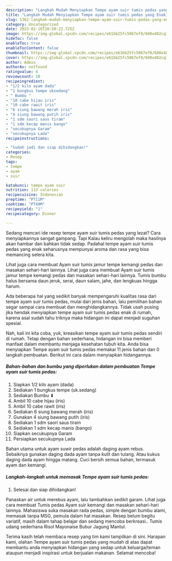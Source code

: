```yaml
---
description: "Langkah Mudah Menyiapkan Tempe ayam suir tumis pedas yang Enak}"
title: "Langkah Mudah Menyiapkan Tempe ayam suir tumis pedas yang Enak}"
slug: 1362-langkah-mudah-menyiapkan-tempe-ayam-suir-tumis-pedas-yang-enak
category: Uncategorized
date: 2023-02-16T20:50:22.725Z
image: https://img-global.cpcdn.com/recipes/e61bb25fc5067ef8/680x482cq70/tempe-ayam-suir-tumis-pedas-foto-resep-utama.jpg
hideToc: false
enableToc: true
enableTocContent: false
thumbnail: https://img-global.cpcdn.com/recipes/e61bb25fc5067ef8/680x482cq70/tempe-ayam-suir-tumis-pedas-foto-resep-utama.jpg
cover: https://img-global.cpcdn.com/recipes/e61bb25fc5067ef8/680x482cq70/tempe-ayam-suir-tumis-pedas-foto-resep-utama.jpg
author: Admin
authorAv: notfound
ratingvalue: 4
reviewcount: 10
recipeingredient:
- "1/2 kilo ayam dada"
- "1 bungkus tempe uksedang"
- " Bumbu "
- "10 cabe hijau iris"
- "10 cabe rawit iris"
- "6 siung bawang merah iris"
- "4 siung bawang putih iris"
- "1 sdm saori saus tiram"
- "1 sdm kecap manis bango"
- "secukupnya Garam"
- "secukupnya Lada"
recipeinstructions:

- "Sudah jadi dan siap dihidangkan!"
categories:
- Resep
tags:
- tempe
- ayam
- suir

katakunci: tempe ayam suir 
nutrition: 113 calories
recipecuisine: Indonesian
preptime: "PT11M"
cooktime: "PT49M"
recipeyield: "1"
recipecategory: Dinner

---
```



Sedang mencari ide resep tempe ayam suir tumis pedas yang lezat? Cara menyiapkannya sangat gampang. Tapi Kalau keliru mengolah maka hasilnya akan hambar dan bahkan tidak sedap. Padahal tempe ayam suir tumis pedas yang enak seharusnya mempunyai aroma dan rasa yang bisa memancing selera kita.


Lihat juga cara membuat Ayam suir tumis jamur tempe kemangi pedas dan masakan sehari-hari lainnya. Lihat juga cara membuat Ayam suir tumis jamur tempe kemangi pedas dan masakan sehari-hari lainnya. Tumis bumbu halus bersama daun jeruk, serai, daun salam, jahe, dan lengkuas hingga harum.

Ada beberapa hal yang sedikit banyak mempengaruhi kualitas rasa dari tempe ayam suir tumis pedas, mulai dari jenis bahan, lalu pemilihan bahan segar sampai cara membuat dan menghidangkannya. Tidak usah pusing jika hendak menyiapkan tempe ayam suir tumis pedas enak di rumah, karena asal sudah tahu triknya maka hidangan ini dapat menjadi suguhan spesial.


Nah, kali ini kita coba, yuk, kreasikan tempe ayam suir tumis pedas sendiri di rumah. Tetap dengan bahan sederhana, hidangan ini bisa memberi manfaat dalam membantu menjaga kesehatan tubuh kita. Anda bisa menyiapkan Tempe ayam suir tumis pedas memakai 11 jenis bahan dan 0 langkah pembuatan. Berikut ini cara dalam menyiapkan hidangannya.

<!--inarticleads1-->

##### Bahan-bahan dan bumbu yang diperlukan dalam pembuatan Tempe ayam suir tumis pedas:

1. Siapkan 1/2 kilo ayam (dada)
1. Sediakan 1 bungkus tempe (uk.sedang)
1. Sediakan  Bumbu ⬇
1. Ambil 10 cabe hijau (iris)
1. Ambil 10 cabe rawit (iris)
1. Sediakan 6 siung bawang merah (iris)
1. Gunakan 4 siung bawang putih (iris)
1. Sediakan 1 sdm saori saus tiram
1. Sediakan 1 sdm kecap manis (bango)
1. Siapkan secukupnya Garam
1. Persiapkan secukupnya Lada


Bahan utama untuk ayam suwir pedas adalah daging ayam rebus. Sebaiknya gunakan daging dada ayam tanpa kulit dan tulang. Atau kukus daging dada ayam hingga matang. Cuci bersih semua bahan, termasuk ayam dan kemangi. 

<!--inarticleads2-->

##### Langkah-langkah untuk memasak Tempe ayam suir tumis pedas:


1. Selesai dan siap dihidangkan!

Panaskan air untuk merebus ayam, lalu tambahkan sedikit garam. Lihat juga cara membuat Tumis pedas Ayam suir kemangi dan masakan sehari-hari lainnya. Mahasiswa suka masakan rada pedas, simple dengan bumbu alami, memasak tanpa MSG, pemula dalam hal masakan. Resep belum begitu variatif, masih dalam tahap belajar dan sedang mencoba berkreasi.. Tumis udang sederhana Risol Mayonaise Bubur Jagung Mantul. 

Terima kasih telah membaca resep yang tim kami tampilkan di sini. Harapan kami, olahan Tempe ayam suir tumis pedas yang mudah di atas dapat membantu anda menyiapkan hidangan yang sedap untuk keluarga/teman ataupun menjadi inspirasi untuk berjualan makanan. Selamat mencoba!
